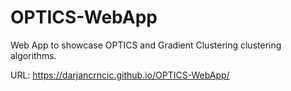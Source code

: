 # OPTICS-WebApp
Web App to showcase OPTICS and Gradient Clustering clustering algorithms.

URL: https://darjancrncic.github.io/OPTICS-WebApp/
